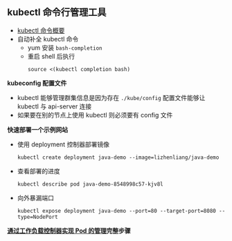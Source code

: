 ## kubectl 命令行管理工具
- [kubectl 命令概要](https://kubernetes.io/zh/docs/reference/kubectl/overview/)
- 自动补全 kubectl 命令
    - yum 安装 `bash-completion`
    - 重启 shell 后执行
        ```
        source <(kubectl completion bash)
        ```

__kubeconfig 配置文件__
- kubectl 能够管理群集信息是因为存在 `./kube/config` 配置文件能够让 kubectl 与 api-server 连接
- 如果要在别的节点上使用 kubectl 则必须要有 config 文件

__快速部署一个示例网站__
- 使用 deployment 控制器部署镜像
    ```
    kubectl create deployment java-demo --image=lizhenliang/java-demo
    ```
- 查看部署的进度
    ```
    kubectl describe pod java-demo-8548998c57-kjv8l
    ```
- 向外暴漏端口
    ```
    kubectl expose deployment java-demo --port=80 --target-port=8080 --type=NodePort
    ```

__[通过工作负载控制器实现 Pod 的管理](https://github.com/lcePolarBear/Kubernetes_Basic_Config_Note/blob/master/%E4%BD%BF%E7%94%A8%E6%8C%87%E5%8D%97/%E9%80%9A%E8%BF%87%E5%B7%A5%E4%BD%9C%E8%B4%9F%E8%BD%BD%E6%8E%A7%E5%88%B6%E5%99%A8%E5%AE%9E%E7%8E%B0%20Pod%20%E7%9A%84%E7%AE%A1%E7%90%86.md)完整步骤__